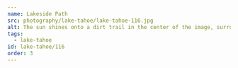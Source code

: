 ```yaml
---
name: Lakeside Path
src: photography/lake-tahoe/lake-tahoe-116.jpg
alt: The sun shines onto a dirt trail in the center of the image, surrounded by pine trees with a lake and mountains slightly visible in the background.
tags: 
  - lake-tahoe
id: lake-tahoe/116
order: 3
---
```

